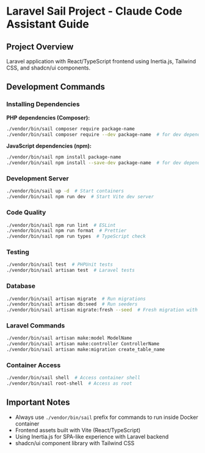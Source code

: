 # Laravel Sail Project - Claude Code Assistant Guide

## Project Overview
Laravel application with React/TypeScript frontend using Inertia.js, Tailwind CSS, and shadcn/ui components.

## Development Commands

### Installing Dependencies
**PHP dependencies (Composer):**
```bash
./vendor/bin/sail composer require package-name
./vendor/bin/sail composer require --dev package-name  # for dev dependencies
```

**JavaScript dependencies (npm):**
```bash
./vendor/bin/sail npm install package-name
./vendor/bin/sail npm install --save-dev package-name  # for dev dependencies
```

### Development Server
```bash
./vendor/bin/sail up -d  # Start containers
./vendor/bin/sail npm run dev  # Start Vite dev server
```

### Code Quality
```bash
./vendor/bin/sail npm run lint  # ESLint
./vendor/bin/sail npm run format  # Prettier
./vendor/bin/sail npm run types  # TypeScript check
```

### Testing
```bash
./vendor/bin/sail test  # PHPUnit tests
./vendor/bin/sail artisan test  # Laravel tests
```

### Database
```bash
./vendor/bin/sail artisan migrate  # Run migrations
./vendor/bin/sail artisan db:seed  # Run seeders
./vendor/bin/sail artisan migrate:fresh --seed  # Fresh migration with seed
```

### Laravel Commands
```bash
./vendor/bin/sail artisan make:model ModelName
./vendor/bin/sail artisan make:controller ControllerName
./vendor/bin/sail artisan make:migration create_table_name
```

### Container Access
```bash
./vendor/bin/sail shell  # Access container shell
./vendor/bin/sail root-shell  # Access as root
```

## Important Notes
- Always use `./vendor/bin/sail` prefix for commands to run inside Docker container
- Frontend assets built with Vite (React/TypeScript)
- Using Inertia.js for SPA-like experience with Laravel backend
- shadcn/ui component library with Tailwind CSS